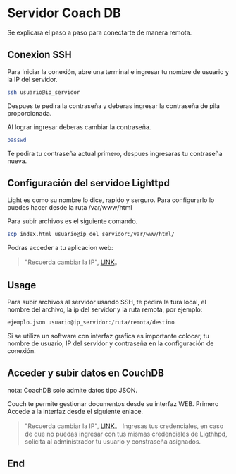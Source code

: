 # Servidor Coach DB

Se explicara el paso a paso para conectarte de manera remota.

## Conexion SSH

Para iniciar la conexión, abre una terminal e ingresar tu nombre de usuario y la IP del servidor.

```bash
ssh usuario@ip_servidor
```
Despues te pedira la contraseña y deberas ingresar la contraseña de pila proporcionada.

Al lograr ingresar deberas cambiar la contraseña.
 ```bash
passwd
```
Te pedira tu contraseña actual primero, despues ingresaras tu contraseña nueva.

## Configuración del servidoe Lighttpd
Light es como su nombre lo dice, rapido y serguro.
Para configurarlo lo puedes hacer desde la ruta /var/www/html

Para subir archivos es el siguiente comando.

 ```bash
scp index.html usuario@ip_del servidor:/var/www/html/
```

Podras acceder a tu aplicacion web:

> "Recuerda cambiar la IP", [LINK](http://IP_DEL_SERVIDOR)。


## Usage

Para subir archivos al servidor usando SSH, te pedira la tura local, el nombre del archivo, la ip del servidor y la ruta remota, por ejemplo:

```bash
ejemplo.json usuario@ip_servidor:/ruta/remota/destino
```
Si se utiliza un software con interfaz grafica es importante colocar, tu nombre de usuario, IP del servidor y contraseña en la configuración de conexión.

## Acceder y subir datos en CouchDB

nota: CoachDB solo admite datos tipo JSON.

Couch te permite gestionar documentos desde su interfaz WEB. Primero Accede a la interfaz desde el siguiente enlace.

> "Recuerda cambiar la IP", [LINK](http://IP_DEL_SERVIDOR:5984/_utils)。
Ingresas tus credenciales, en caso de que no puedas ingresar con tus mismas credenciales de Ligthhpd, solicita al administrador tu usuario y constraseña asignados.


## End